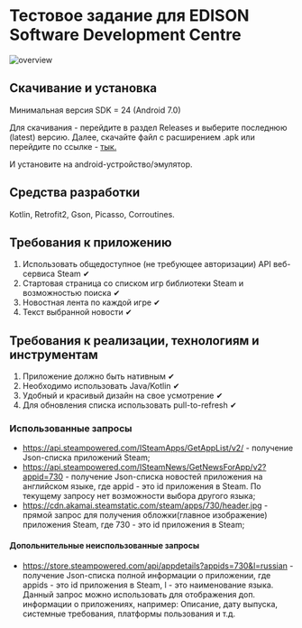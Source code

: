 # Тестовое задание для EDISON Software Development Centre

![overview](https://github.com/zelspeno/EdisonTestTask/assets/75141607/d248584e-89ec-469f-bae8-4416ea0eca05)


## Скачивание и установка

Минимальная версия SDK = 24 (Android 7.0)

Для скачивания - перейдите в раздел Releases и выберите последнюю (latest) версию. Далее, скачайте файл с расширением .apk или перейдите по ссылке - 
[тык.](https://github.com/zelspeno/EdisonTestTask/releases/download/release/EdisonTestTask.apk)

И установите на android-устройство/эмулятор.

## Средства разработки 
Kotlin, Retrofit2, Gson, Picasso, Corroutines.

## Требования к приложению

1. Использовать общедоступное (не требующее авторизации) API веб-сервиса Steam ✔
2. Стартовая страница со списком игр библиотеки Steam и возможностью поиска ✔
3. Новостная лента по каждой игре ✔
4. Текст выбранной новости ✔

## Требования к реализации, технологиям и инструментам

1. Приложение должно быть нативным ✔
2. Необходимо использовать Java/Kotlin ✔
3. Удобный и красивый дизайн на свое усмотрение ✔
4. Для обновления списка использовать pull-to-refresh ✔

### Использованные запросы

- https://api.steampowered.com/ISteamApps/GetAppList/v2/ - получение Json-списка приложений Steam;
- https://api.steampowered.com/ISteamNews/GetNewsForApp/v2?appid=730 - получение Json-списка новостей приложения на английском языке,
где appid - это id приложения в Steam. По текущему запросу нет возможности выбора другого языка;
- https://cdn.akamai.steamstatic.com/steam/apps/730/header.jpg - прямой запрос для получения обложки(главное изображение) приложения Steam, 
где 730 - это id приложения в Steam;

#### Допольнительные неиспользованные запросы
- https://store.steampowered.com/api/appdetails?appids=730&l=russian - получение Json-списка полной информации о приложении, 
где appids - это id приложения в Steam, l - это наименование языка. 
Данный запрос можно использовать для отображения доп. информации о приложениях, например: Описание, дату выпуска, системные требования, платформы пользования и т.д.

